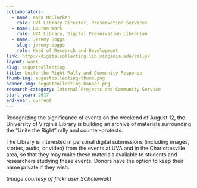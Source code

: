 ```yaml
---
collaborators: 
  - name: Kara McClurken
    role: UVA Library Director, Preservation Services
  - name: Lauren Work
    role: UVA Library, Digital Preservation Librarian
  - name: Jeremy Boggs
    slug: jeremy-boggs
    role: Head of Research and Development
link: http://digitalcollecting.lib.virginia.edu/rally/
layout: work
slug: augustcollecting
title: Unite the Right Rally and Community Response
thumb-img: augustcollecting-thumb.png
banner-img: augustcollecting-banner.png
research-category: Internal Projects and Community Service
start-year: 2017
end-year: current
---
```


Recognizing the significance of events on the weekend of August 12, the University of Virginia Library is building an archive of materials surrounding the “Unite the Right” rally and counter-protests.

The Library is interested in personal digital submissions (including images, stories, audio, or video) from the events at UVA and in the Charlottesville area, so that they may make these materials available to students and researchers studying these events. Donors have the option to keep their name private if they wish.

(_image courtesy of flickr user SCholewiak_)